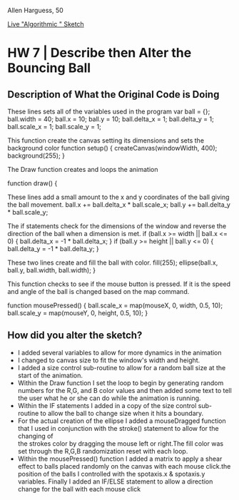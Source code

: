 Allen Harguess, 50

[Live "Algorithmic " Sketch](https://allenharguess701.github.io/120-work/hw-7/)


# HW 7 | Describe then Alter the Bouncing Ball

## Description of What the Original Code is Doing



These lines sets all of the variables used in the program
var ball = {};
ball.width = 40;
ball.x = 10;
ball.y = 10;
ball.delta_x = 1;
ball.delta_y = 1;
ball.scale_x = 1;
ball.scale_y = 1;


This function create the canvas setting its dimensions and sets the background color
function setup() {
    createCanvas(windowWidth, 400);
    background(255);
}


The Draw function creates and loops the animation

function draw() {

These lines add a small amount to the x and y coordinates
of the ball giving the ball movement.
    ball.x += ball.delta_x * ball.scale_x;
    ball.y += ball.delta_y * ball.scale_y;

 The if statements check for the dimensions of the window
 and reverse the direction of the ball when a dimension is met.
    if (ball.x >= width || ball.x <= 0) {
        ball.delta_x = -1 * ball.delta_x;
    }
    if (ball.y >= height || ball.y <= 0) {
        ball.delta_y = -1 * ball.delta_y;
    }

 These two lines create and fill the ball with color.
    fill(255);
    ellipse(ball.x, ball.y, ball.width, ball.width);
}

This function checks to see if the mouse button is pressed.
If it is the speed and angle of the ball is changed based on
the map command.

function mousePressed() {
    ball.scale_x = map(mouseX, 0, width, 0.5, 10);
    ball.scale_y = map(mouseY, 0, height, 0.5, 10);
}




## How did you alter the sketch?



* I added several variables to allow for more dynamics in the animation
* I changed to canvas size to fit the window's width and height.
* I added a size control sub-routine to allow for a random ball size at the start
  of the animation.
* Within the Draw function I set the loop to begin by generating random numbers
  for the R,G, and B color values and then added some text to tell the user what
  he or she can do while the animation is running.
* Within the IF statements I added in a copy of the size control sub-routine to
  allow the ball to change size when it hits a boundary.
* For the actual creation of the ellipse I added a mouseDragged function that I
  used in conjunction with the stroke() statement to allow for the changing of  
  the strokes color by dragging the mouse left or right.The fill color was set
  through the R,G,B randomization reset with each loop.
* Within the mousePressed() function I added a matrix to apply a shear effect to
  balls placed randomly on the canvas with each mouse click.the position of the
  balls I controlled with the spotaxis.x & spotaxis.y variables. Finally I added
  an IF/ELSE statement to allow a direction change for the ball with each mouse
  click
